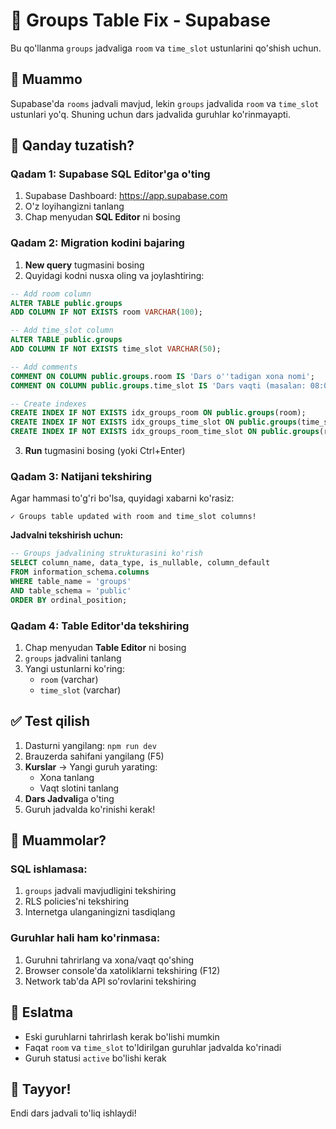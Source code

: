 # 🔧 Groups Table Fix - Supabase

Bu qo'llanma `groups` jadvaliga `room` va `time_slot` ustunlarini qo'shish uchun.

## 🎯 Muammo

Supabase'da `rooms` jadvali mavjud, lekin `groups` jadvalida `room` va `time_slot` ustunlari yo'q. Shuning uchun dars jadvalida guruhlar ko'rinmayapti.

## 🚀 Qanday tuzatish?

### Qadam 1: Supabase SQL Editor'ga o'ting

1. Supabase Dashboard: https://app.supabase.com
2. O'z loyihangizni tanlang
3. Chap menyudan **SQL Editor** ni bosing

### Qadam 2: Migration kodini bajaring

1. **New query** tugmasini bosing
2. Quyidagi kodni nusxa oling va joylashtiring:

```sql
-- Add room column
ALTER TABLE public.groups 
ADD COLUMN IF NOT EXISTS room VARCHAR(100);

-- Add time_slot column
ALTER TABLE public.groups 
ADD COLUMN IF NOT EXISTS time_slot VARCHAR(50);

-- Add comments
COMMENT ON COLUMN public.groups.room IS 'Dars o''tadigan xona nomi';
COMMENT ON COLUMN public.groups.time_slot IS 'Dars vaqti (masalan: 08:00 - 10:00)';

-- Create indexes
CREATE INDEX IF NOT EXISTS idx_groups_room ON public.groups(room);
CREATE INDEX IF NOT EXISTS idx_groups_time_slot ON public.groups(time_slot);
CREATE INDEX IF NOT EXISTS idx_groups_room_time_slot ON public.groups(room, time_slot);
```

3. **Run** tugmasini bosing (yoki Ctrl+Enter)

### Qadam 3: Natijani tekshiring

Agar hammasi to'g'ri bo'lsa, quyidagi xabarni ko'rasiz:
```
✓ Groups table updated with room and time_slot columns!
```

**Jadvalni tekshirish uchun:**

```sql
-- Groups jadvalining strukturasini ko'rish
SELECT column_name, data_type, is_nullable, column_default
FROM information_schema.columns 
WHERE table_name = 'groups' 
AND table_schema = 'public'
ORDER BY ordinal_position;
```

### Qadam 4: Table Editor'da tekshiring

1. Chap menyudan **Table Editor** ni bosing
2. `groups` jadvalini tanlang
3. Yangi ustunlarni ko'ring:
   - `room` (varchar)
   - `time_slot` (varchar)

## ✅ Test qilish

1. Dasturni yangilang: `npm run dev`
2. Brauzerda sahifani yangilang (F5)
3. **Kurslar** → Yangi guruh yarating:
   - Xona tanlang
   - Vaqt slotini tanlang
4. **Dars Jadvali**ga o'ting
5. Guruh jadvalda ko'rinishi kerak!

## 🐛 Muammolar?

### SQL ishlamasa:

1. `groups` jadvali mavjudligini tekshiring
2. RLS policies'ni tekshiring
3. Internetga ulanganingizni tasdiqlang

### Guruhlar hali ham ko'rinmasa:

1. Guruhni tahrirlang va xona/vaqt qo'shing
2. Browser console'da xatoliklarni tekshiring (F12)
3. Network tab'da API so'rovlarini tekshiring

## 📝 Eslatma

- Eski guruhlarni tahrirlash kerak bo'lishi mumkin
- Faqat `room` va `time_slot` to'ldirilgan guruhlar jadvalda ko'rinadi
- Guruh statusi `active` bo'lishi kerak

## 🎉 Tayyor!

Endi dars jadvali to'liq ishlaydi!
